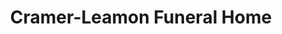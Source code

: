---
title: "Cramer-Leamon Funeral Home"
url: /orangeville/cramer-leamon-funeral-home/
shop: Bestattungen
---